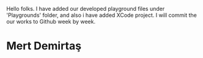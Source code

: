 Hello folks.
I have added our developed playground files under 'Playgrounds' folder, and also i have added XCode project.
I will commit the our works to Github week by week.
# Mert Demirtaş
